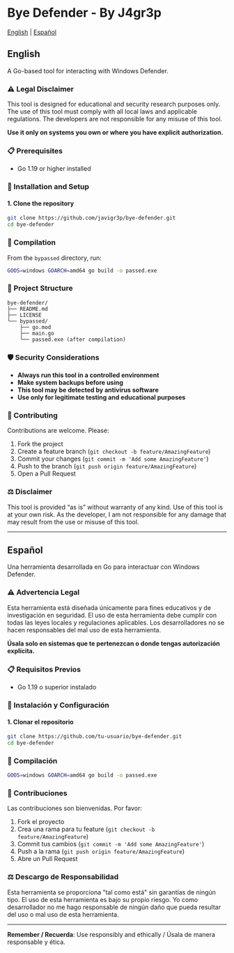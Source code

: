 # Bye Defender - By J4gr3p

[English](#english) | [Español](#español)

## English

A Go-based tool for interacting with Windows Defender.

### ⚠️ Legal Disclaimer

This tool is designed for educational and security research purposes only. The use of this tool must comply with all local laws and applicable regulations. The developers are not responsible for any misuse of this tool.

**Use it only on systems you own or where you have explicit authorization.**

### 📋 Prerequisites

- Go 1.19 or higher installed

### 🚀 Installation and Setup

#### 1. Clone the repository

```bash
git clone https://github.com/javigr3p/bye-defender.git
cd bye-defender
```

### 🔨 Compilation

From the `bypassed` directory, run:

```bash
GOOS=windows GOARCH=amd64 go build -o passed.exe
```

### 📁 Project Structure

```
bye-defender/
├── README.md
├── LICENSE
└── bypassed/
    ├── go.mod
    ├── main.go
    └── passed.exe (after compilation)
```

### 🛡️ Security Considerations

- **Always run this tool in a controlled environment**
- **Make system backups before using**
- **This tool may be detected by antivirus software**
- **Use only for legitimate testing and educational purposes**

### 🤝 Contributing

Contributions are welcome. Please:

1. Fork the project
2. Create a feature branch (`git checkout -b feature/AmazingFeature`)
3. Commit your changes (`git commit -m 'Add some AmazingFeature'`)
4. Push to the branch (`git push origin feature/AmazingFeature`)
5. Open a Pull Request

### ⚖️ Disclaimer

This tool is provided “as is” without warranty of any kind. Use of this tool is at your own risk. As the developer, I am not responsible for any damage that may result from the use or misuse of this tool.

---

## Español

Una herramienta desarrollada en Go para interactuar con Windows Defender.

### ⚠️ Advertencia Legal

Esta herramienta está diseñada únicamente para fines educativos y de investigación en seguridad. El uso de esta herramienta debe cumplir con todas las leyes locales y regulaciones aplicables. Los desarrolladores no se hacen responsables del mal uso de esta herramienta.

**Úsala solo en sistemas que te pertenezcan o donde tengas autorización explícita.**

### 📋 Requisitos Previos

- Go 1.19 o superior instalado

### 🚀 Instalación y Configuración

#### 1. Clonar el repositorio

```bash
git clone https://github.com/tu-usuario/bye-defender.git
cd bye-defender
```

### 🔨 Compilación

```bash
GOOS=windows GOARCH=amd64 go build -o passed.exe
```

### 🤝 Contribuciones

Las contribuciones son bienvenidas. Por favor:

1. Fork el proyecto
2. Crea una rama para tu feature (`git checkout -b feature/AmazingFeature`)
3. Commit tus cambios (`git commit -m 'Add some AmazingFeature'`)
4. Push a la rama (`git push origin feature/AmazingFeature`)
5. Abre un Pull Request

### ⚖️ Descargo de Responsabilidad

Esta herramienta se proporciona "tal como está" sin garantías de ningún tipo. El uso de esta herramienta es bajo su propio riesgo. Yo como desarrollador no me hago responsable de ningún daño que pueda resultar del uso o mal uso de esta herramienta.

---

**Remember / Recuerda**: Use responsibly and ethically / Úsala de manera responsable y ética.
